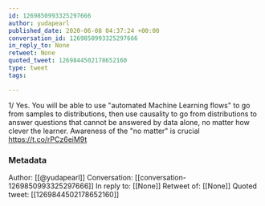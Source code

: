 ```yaml
---
id: 1269850993325297666
author: yudapearl
published_date: 2020-06-08 04:37:24 +00:00
conversation_id: 1269850993325297666
in_reply_to: None
retweet: None
quoted_tweet: 1269844502178652160
type: tweet
tags:

---
```


1/ Yes. You will be able to use "automated Machine Learning flows" to go from samples to distributions, then use causality to go from distributions to answer questions that cannot be answered by data alone, no matter how clever the learner. Awareness of the "no matter" is crucial https://t.co/rPCz6eiM9t

### Metadata

Author: [[@yudapearl]]
Conversation: [[conversation-1269850993325297666]]
In reply to: [[None]]
Retweet of: [[None]]
Quoted tweet: [[1269844502178652160]]
